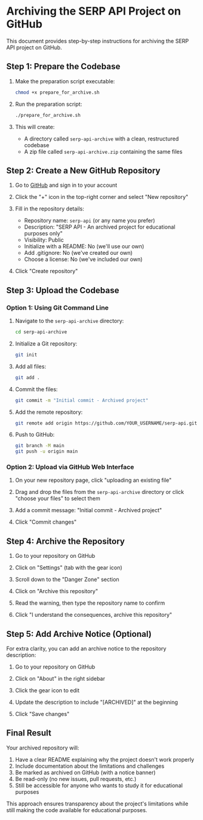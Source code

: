 # Archiving the SERP API Project on GitHub

This document provides step-by-step instructions for archiving the SERP API project on GitHub.

## Step 1: Prepare the Codebase

1. Make the preparation script executable:
   ```bash
   chmod +x prepare_for_archive.sh
   ```

2. Run the preparation script:
   ```bash
   ./prepare_for_archive.sh
   ```

3. This will create:
   - A directory called `serp-api-archive` with a clean, restructured codebase
   - A zip file called `serp-api-archive.zip` containing the same files

## Step 2: Create a New GitHub Repository

1. Go to [GitHub](https://github.com/) and sign in to your account

2. Click the "+" icon in the top-right corner and select "New repository"

3. Fill in the repository details:
   - Repository name: `serp-api` (or any name you prefer)
   - Description: "SERP API - An archived project for educational purposes only"
   - Visibility: Public
   - Initialize with a README: No (we'll use our own)
   - Add .gitignore: No (we've created our own)
   - Choose a license: No (we've included our own)

4. Click "Create repository"

## Step 3: Upload the Codebase

### Option 1: Using Git Command Line

1. Navigate to the `serp-api-archive` directory:
   ```bash
   cd serp-api-archive
   ```

2. Initialize a Git repository:
   ```bash
   git init
   ```

3. Add all files:
   ```bash
   git add .
   ```

4. Commit the files:
   ```bash
   git commit -m "Initial commit - Archived project"
   ```

5. Add the remote repository:
   ```bash
   git remote add origin https://github.com/YOUR_USERNAME/serp-api.git
   ```

6. Push to GitHub:
   ```bash
   git branch -M main
   git push -u origin main
   ```

### Option 2: Upload via GitHub Web Interface

1. On your new repository page, click "uploading an existing file"

2. Drag and drop the files from the `serp-api-archive` directory or click "choose your files" to select them

3. Add a commit message: "Initial commit - Archived project"

4. Click "Commit changes"

## Step 4: Archive the Repository

1. Go to your repository on GitHub

2. Click on "Settings" (tab with the gear icon)

3. Scroll down to the "Danger Zone" section

4. Click on "Archive this repository"

5. Read the warning, then type the repository name to confirm

6. Click "I understand the consequences, archive this repository"

## Step 5: Add Archive Notice (Optional)

For extra clarity, you can add an archive notice to the repository description:

1. Go to your repository on GitHub

2. Click on "About" in the right sidebar

3. Click the gear icon to edit

4. Update the description to include "[ARCHIVED]" at the beginning

5. Click "Save changes"

## Final Result

Your archived repository will:

1. Have a clear README explaining why the project doesn't work properly
2. Include documentation about the limitations and challenges
3. Be marked as archived on GitHub (with a notice banner)
4. Be read-only (no new issues, pull requests, etc.)
5. Still be accessible for anyone who wants to study it for educational purposes

This approach ensures transparency about the project's limitations while still making the code available for educational purposes.